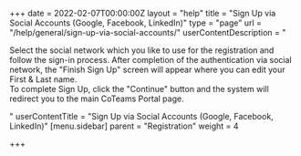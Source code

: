 +++
date = 2022-02-07T00:00:00Z
layout = "help"
title = "Sign Up via Social Accounts (Google, Facebook, LinkedIn)"
type = "page"
url = "/help/general/sign-up-via-social-accounts/"
userContentDescription = "<p>Select the social network which you like to use for the registration and follow the sign-in process. After completion of the authentication via social network, the \"Finish Sign Up\" screen will appear where you can edit your First &amp; Last name.<br>To complete Sign Up, click the \"Continue\" button and the system will redirect you to the main CoTeams Portal page.</p>"
userContentTitle = "Sign Up via Social Accounts (Google, Facebook, LinkedIn)"
[menu.sidebar]
parent = "Registration"
weight = 4

+++
